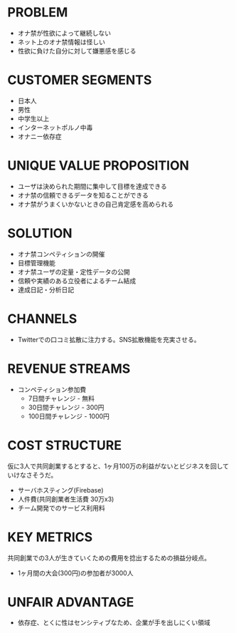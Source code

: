 # PROBLEM

* オナ禁が性欲によって継続しない
* ネット上のオナ禁情報は怪しい
* 性欲に負けた自分に対して嫌悪感を感じる

# CUSTOMER SEGMENTS

* 日本人
* 男性
* 中学生以上
* インターネットポルノ中毒
* オナニー依存症

# UNIQUE VALUE PROPOSITION

* ユーザは決められた期間に集中して目標を達成できる
* オナ禁の信頼できるデータを知ることができる
* オナ禁がうまくいかないときの自己肯定感を高められる

# SOLUTION

* オナ禁コンペティションの開催
* 目標管理機能
* オナ禁ユーザの定量・定性データの公開
* 信頼や実績のある立役者によるチーム結成
* 達成日記・分析日記

# CHANNELS

* Twitterでの口コミ拡散に注力する。SNS拡散機能を充実させる。

# REVENUE STREAMS

* コンペティション参加費
  * 7日間チャレンジ - 無料
  * 30日間チャレンジ - 300円
  * 100日間チャレンジ - 1000円

# COST STRUCTURE

仮に3人で共同創業するとすると、1ヶ月100万の利益がないとビジネスを回していけなさそうだ。

* サーバホスティング(Firebase) 
* 人件費(共同創業者生活費 30万x3)
* チーム開発でのサービス利用料

# KEY METRICS

共同創業での3人が生きていくための費用を捻出するための損益分岐点。

* 1ヶ月間の大会(300円)の参加者が3000人

# UNFAIR ADVANTAGE

* 依存症、とくに性はセンシティブなため、企業が手を出しにくい領域
